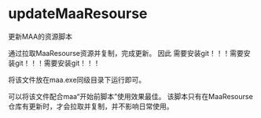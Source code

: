 # updateMaaResourse
更新MAA的资源脚本

通过拉取MaaResourse资源并复制，完成更新。
因此
需要安装git！！！需要安装git！！！需要安装git！！！

将该文件放在maa.exe同级目录下运行即可。

可以将该文件配合maa“开始前脚本”使用效果最佳。
该脚本只有在MaaResourse仓库有更新时，才会拉取并复制，并不影响日常使用。
